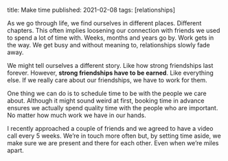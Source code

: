 title: Make time
published: 2021-02-08
tags: [relationships]

As we go through life, we find ourselves in different places. Different chapters. This often implies loosening our connection with friends we used to spend a lot of time with. Weeks, months and years go by. Work gets in the way. We get busy and without meaning to, relationships slowly fade away.

We might tell ourselves a different story. Like how strong friendships last forever. However, **strong friendships have to be earned**. Like everything else. If we really care about our friendships, we have to work for them.

One thing we can do is to schedule time to be with the people we care about. Although it might sound weird at first, booking time in advance ensures we actually spend quality time with the people who are important. No matter how much work we have in our hands.

I recently approached a couple of friends and we agreed to have a video call every 5 weeks. We’re in touch more often but, by setting time aside, we make sure we are present and there for each other. Even when we’re miles apart.
